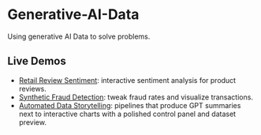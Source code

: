 # Generative-AI-Data
Using generative AI Data to solve problems.

## Live Demos
- [Retail Review Sentiment](retail_sentiment_demo.html): interactive sentiment analysis for product reviews.
- [Synthetic Fraud Detection](fraud_demo.html): tweak fraud rates and visualize transactions.
- [Automated Data Storytelling](automated_data_storytelling_demo.html): pipelines that produce GPT summaries next to interactive charts with a polished control panel and dataset preview.
